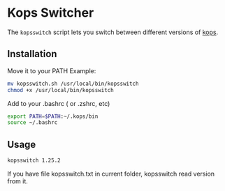 # Kops Switcher

The `kopsswitch` script lets you switch between different versions of [kops](https://kops.sigs.k8s.io/). 

## Installation

Move it to your PATH
Example:
```sh
mv kopsswitch.sh /usr/local/bin/kopsswitch
chmod +x /usr/local/bin/kopsswitch
```
Add to your .bashrc ( or .zshrc, etc)
```sh
export PATH=$PATH:~/.kops/bin
source ~/.bashrc
```

## Usage
```sh
kopsswitch 1.25.2
```
If you have file kopsswitch.txt in current folder, kopsswitch read version from it.

